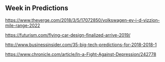 ## Week in Predictions

https://www.theverge.com/2018/3/5/17072850/volkswagen-ev-i-d-vizzion-mile-range-2022

https://futurism.com/flying-car-design-finalized-arrive-2019/

http://www.businessinsider.com/35-big-tech-predictions-for-2018-2018-1

https://www.chronicle.com/article/In-a-Fight-Against-Depression/242778
